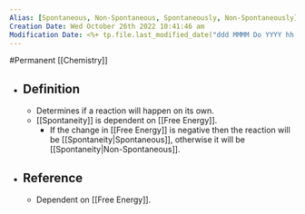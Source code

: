 ```yaml
---
Alias: [Spontaneous, Non-Spontaneous, Spontaneously, Non-Spontaneously]
Creation Date: Wed October 26th 2022 10:41:46 am 
Modification Date: <%+ tp.file.last_modified_date("ddd MMMM Do YYYY hh:mm:ss a") %>
---
```

#Permanent [[Chemistry]]

- ## Definition
	- Determines if a reaction will happen on its own.
	- [[Spontaneity]] is dependent on [[Free Energy]]. 
		- If the change in [[Free Energy]] is negative then the reaction will be [[Spontaneity|Spontaneous]], otherwise it will be [[Spontaneity|Non-Spontaneous]].
- ## Reference
	- Dependent on [[Free Energy]].